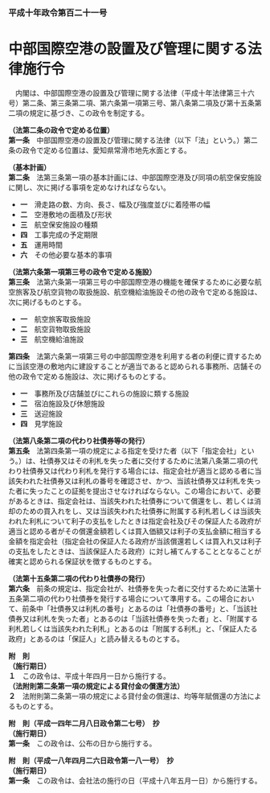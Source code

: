 ### 平成十年政令第百二十一号  
# 中部国際空港の設置及び管理に関する法律施行令  
　内閣は、中部国際空港の設置及び管理に関する法律（平成十年法律第三十六号）第二条、第三条第二項、第六条第一項第三号、第八条第二項及び第十五条第二項の規定に基づき、この政令を制定する。  
  
**（法第二条の政令で定める位置）**  
**第一条**　中部国際空港の設置及び管理に関する法律（以下「法」という。）第二条の政令で定める位置は、愛知県常滑市地先水面とする。  
  
**（基本計画）**  
**第二条**　法第三条第一項の基本計画には、中部国際空港及び同項の航空保安施設に関し、次に掲げる事項を定めなければならない。  
* **一**　滑走路の数、方向、長さ、幅及び強度並びに着陸帯の幅  
* **二**　空港敷地の面積及び形状  
* **三**　航空保安施設の種類  
* **四**　工事完成の予定期限  
* **五**　運用時間  
* **六**　その他必要な基本的事項  
  
**（法第六条第一項第三号の政令で定める施設）**  
**第三条**　法第六条第一項第三号の中部国際空港の機能を確保するために必要な航空旅客及び航空貨物の取扱施設、航空機給油施設その他の政令で定める施設は、次に掲げるものとする。  
* **一**　航空旅客取扱施設  
* **二**　航空貨物取扱施設  
* **三**　航空機給油施設  
  
**第四条**　法第六条第一項第三号の中部国際空港を利用する者の利便に資するために当該空港の敷地内に建設することが適当であると認められる事務所、店舗その他の政令で定める施設は、次に掲げるものとする。  
* **一**　事務所及び店舗並びにこれらの施設に類する施設  
* **二**　宿泊施設及び休憩施設  
* **三**　送迎施設  
* **四**　見学施設  
  
**（法第八条第二項の代わり社債券等の発行）**  
**第五条**　法第四条第一項の規定による指定を受けた者（以下「指定会社」という。）は、社債券又はその利札を失った者に交付するために法第八条第二項の代わり社債券又は代わり利札を発行する場合には、指定会社が適当と認める者に当該失われた社債券又は利札の番号を確認させ、かつ、当該社債券又は利札を失った者に失ったことの証拠を提出させなければならない。この場合において、必要があるときは、指定会社は、当該失われた社債券について償還をし、若しくは消却のための買入れをし、又は当該失われた社債券に附属する利札若しくは当該失われた利札について利子の支払をしたときは指定会社及びその保証人たる政府が適当と認める者がその償還金額若しくは買入価額又は利子の支払金額に相当する金額を指定会社（指定会社の保証人たる政府が当該償還若しくは買入れ又は利子の支払をしたときは、当該保証人たる政府）に対し補てんすることとなることが確実と認められる保証状を徴するものとする。  
  
**（法第十五条第二項の代わり社債券の発行）**  
**第六条**　前条の規定は、指定会社が、社債券を失った者に交付するために法第十五条第二項の代わり社債券を発行する場合について準用する。この場合において、前条中「社債券又は利札の番号」とあるのは「社債券の番号」と、「当該社債券又は利札を失った者」とあるのは「当該社債券を失った者」と、「附属する利札若しくは当該失われた利札」とあるのは「附属する利札」と、「保証人たる政府」とあるのは「保証人」と読み替えるものとする。  
  
**附　則**  
**（施行期日）**  
**１**　この政令は、平成十年四月一日から施行する。  
**（法附則第二条第一項の規定による貸付金の償還方法）**  
**２**　法附則第二条第一項の規定による貸付金の償還は、均等年賦償還の方法によるものとする。  
  
**附　則（平成一四年二月八日政令第二七号）　抄**  
**（施行期日）**  
**第一条**　この政令は、公布の日から施行する。  
  
**附　則（平成一八年四月二六日政令第一八一号）　抄**  
**（施行期日）**  
**第一条**　この政令は、会社法の施行の日（平成十八年五月一日）から施行する。  
  

